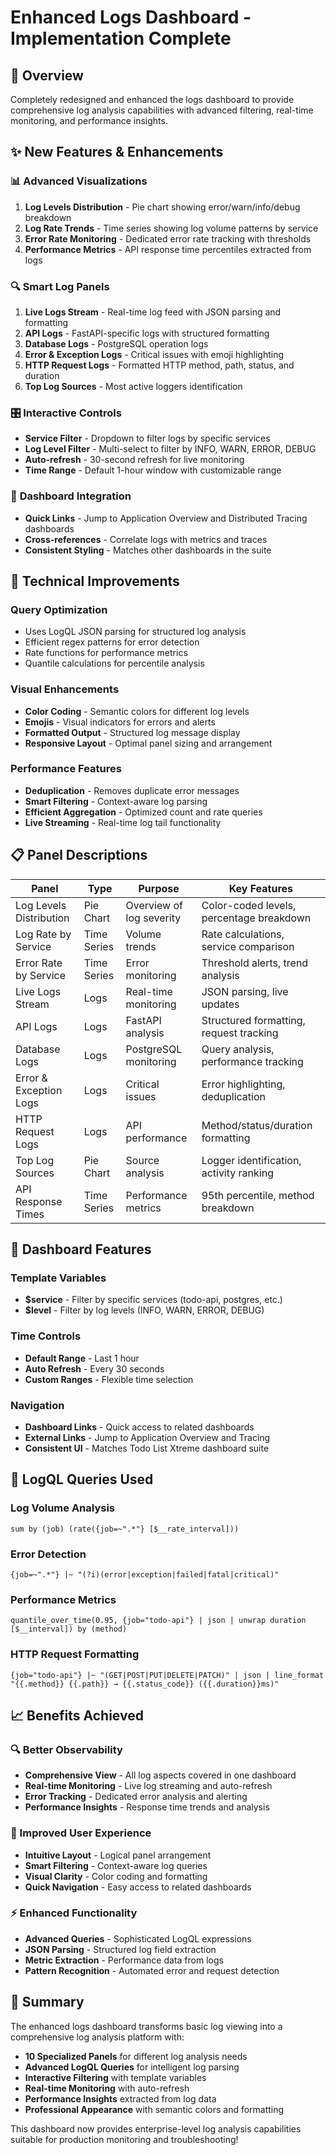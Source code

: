 # Enhanced Logs Dashboard - Implementation Complete

## 🎯 Overview
Completely redesigned and enhanced the logs dashboard to provide comprehensive log analysis capabilities with advanced filtering, real-time monitoring, and performance insights.

## ✨ New Features & Enhancements

### 📊 **Advanced Visualizations**
1. **Log Levels Distribution** - Pie chart showing error/warn/info/debug breakdown
2. **Log Rate Trends** - Time series showing log volume patterns by service
3. **Error Rate Monitoring** - Dedicated error rate tracking with thresholds
4. **Performance Metrics** - API response time percentiles extracted from logs

### 🔍 **Smart Log Panels**
1. **Live Logs Stream** - Real-time log feed with JSON parsing and formatting
2. **API Logs** - FastAPI-specific logs with structured formatting
3. **Database Logs** - PostgreSQL operation logs
4. **Error & Exception Logs** - Critical issues with emoji highlighting
5. **HTTP Request Logs** - Formatted HTTP method, path, status, and duration
6. **Top Log Sources** - Most active loggers identification

### 🎛️ **Interactive Controls**
- **Service Filter** - Dropdown to filter logs by specific services
- **Log Level Filter** - Multi-select to filter by INFO, WARN, ERROR, DEBUG
- **Auto-refresh** - 30-second refresh for live monitoring
- **Time Range** - Default 1-hour window with customizable range

### 🔗 **Dashboard Integration**
- **Quick Links** - Jump to Application Overview and Distributed Tracing dashboards
- **Cross-references** - Correlate logs with metrics and traces
- **Consistent Styling** - Matches other dashboards in the suite

## 🚀 Technical Improvements

### **Query Optimization**
- Uses LogQL JSON parsing for structured log analysis
- Efficient regex patterns for error detection
- Rate functions for performance metrics
- Quantile calculations for percentile analysis

### **Visual Enhancements**
- **Color Coding** - Semantic colors for different log levels
- **Emojis** - Visual indicators for errors and alerts
- **Formatted Output** - Structured log message display
- **Responsive Layout** - Optimal panel sizing and arrangement

### **Performance Features**
- **Deduplication** - Removes duplicate error messages
- **Smart Filtering** - Context-aware log parsing
- **Efficient Aggregation** - Optimized count and rate queries
- **Live Streaming** - Real-time log tail functionality

## 📋 Panel Descriptions

| Panel | Type | Purpose | Key Features |
|-------|------|---------|--------------|
| Log Levels Distribution | Pie Chart | Overview of log severity | Color-coded levels, percentage breakdown |
| Log Rate by Service | Time Series | Volume trends | Rate calculations, service comparison |
| Error Rate by Service | Time Series | Error monitoring | Threshold alerts, trend analysis |
| Live Logs Stream | Logs | Real-time monitoring | JSON parsing, live updates |
| API Logs | Logs | FastAPI analysis | Structured formatting, request tracking |
| Database Logs | Logs | PostgreSQL monitoring | Query analysis, performance tracking |
| Error & Exception Logs | Logs | Critical issues | Error highlighting, deduplication |
| HTTP Request Logs | Logs | API performance | Method/status/duration formatting |
| Top Log Sources | Pie Chart | Source analysis | Logger identification, activity ranking |
| API Response Times | Time Series | Performance metrics | 95th percentile, method breakdown |

## 🎨 Dashboard Features

### **Template Variables**
- **$service** - Filter by specific services (todo-api, postgres, etc.)
- **$level** - Filter by log levels (INFO, WARN, ERROR, DEBUG)

### **Time Controls**
- **Default Range** - Last 1 hour
- **Auto Refresh** - Every 30 seconds
- **Custom Ranges** - Flexible time selection

### **Navigation**
- **Dashboard Links** - Quick access to related dashboards
- **External Links** - Jump to Application Overview and Tracing
- **Consistent UI** - Matches Todo List Xtreme dashboard suite

## 🔧 LogQL Queries Used

### **Log Volume Analysis**
```logql
sum by (job) (rate({job=~".*"} [$__rate_interval]))
```

### **Error Detection**
```logql
{job=~".*"} |~ "(?i)(error|exception|failed|fatal|critical)"
```

### **Performance Metrics**
```logql
quantile_over_time(0.95, {job="todo-api"} | json | unwrap duration [$__interval]) by (method)
```

### **HTTP Request Formatting**
```logql
{job="todo-api"} |~ "(GET|POST|PUT|DELETE|PATCH)" | json | line_format "{{.method}} {{.path}} → {{.status_code}} ({{.duration}}ms)"
```

## 📈 Benefits Achieved

### **🔍 Better Observability**
- **Comprehensive View** - All log aspects covered in one dashboard
- **Real-time Monitoring** - Live log streaming and auto-refresh
- **Error Tracking** - Dedicated error analysis and alerting
- **Performance Insights** - Response time trends and analysis

### **🎯 Improved User Experience**
- **Intuitive Layout** - Logical panel arrangement
- **Smart Filtering** - Context-aware log queries
- **Visual Clarity** - Color coding and formatting
- **Quick Navigation** - Easy access to related dashboards

### **⚡ Enhanced Functionality**
- **Advanced Queries** - Sophisticated LogQL expressions
- **JSON Parsing** - Structured log field extraction
- **Metric Extraction** - Performance data from logs
- **Pattern Recognition** - Automated error and request detection

## 🎉 Summary

The enhanced logs dashboard transforms basic log viewing into a comprehensive log analysis platform with:

- **10 Specialized Panels** for different log analysis needs
- **Advanced LogQL Queries** for intelligent log parsing
- **Interactive Filtering** with template variables
- **Real-time Monitoring** with auto-refresh
- **Performance Insights** extracted from log data
- **Professional Appearance** with semantic colors and formatting

This dashboard now provides enterprise-level log analysis capabilities suitable for production monitoring and troubleshooting!
